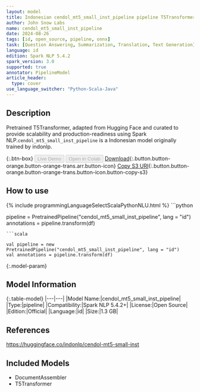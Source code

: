 ```yaml
---
layout: model
title: Indonesian cendol_mt5_small_inst_pipeline pipeline T5Transformer from indonlp
author: John Snow Labs
name: cendol_mt5_small_inst_pipeline
date: 2024-08-26
tags: [id, open_source, pipeline, onnx]
task: [Question Answering, Summarization, Translation, Text Generation]
language: id
edition: Spark NLP 5.4.2
spark_version: 3.0
supported: true
annotator: PipelineModel
article_header:
  type: cover
use_language_switcher: "Python-Scala-Java"
---
```


## Description

Pretrained T5Transformer, adapted from Hugging Face and curated to provide scalability and production-readiness using Spark NLP.`cendol_mt5_small_inst_pipeline` is a Indonesian model originally trained by indonlp.

{:.btn-box}
<button class="button button-orange" disabled>Live Demo</button>
<button class="button button-orange" disabled>Open in Colab</button>
[Download](https://s3.amazonaws.com/auxdata.johnsnowlabs.com/public/models/cendol_mt5_small_inst_pipeline_id_5.4.2_3.0_1724630732392.zip){:.button.button-orange.button-orange-trans.arr.button-icon}
[Copy S3 URI](s3://auxdata.johnsnowlabs.com/public/models/cendol_mt5_small_inst_pipeline_id_5.4.2_3.0_1724630732392.zip){:.button.button-orange.button-orange-trans.button-icon.button-copy-s3}

## How to use



<div class="tabs-box" markdown="1">
{% include programmingLanguageSelectScalaPythonNLU.html %}
```python

pipeline = PretrainedPipeline("cendol_mt5_small_inst_pipeline", lang = "id")
annotations =  pipeline.transform(df)   

```
```scala

val pipeline = new PretrainedPipeline("cendol_mt5_small_inst_pipeline", lang = "id")
val annotations = pipeline.transform(df)

```
</div>

{:.model-param}
## Model Information

{:.table-model}
|---|---|
|Model Name:|cendol_mt5_small_inst_pipeline|
|Type:|pipeline|
|Compatibility:|Spark NLP 5.4.2+|
|License:|Open Source|
|Edition:|Official|
|Language:|id|
|Size:|1.3 GB|

## References

https://huggingface.co/indonlp/cendol-mt5-small-inst

## Included Models

- DocumentAssembler
- T5Transformer